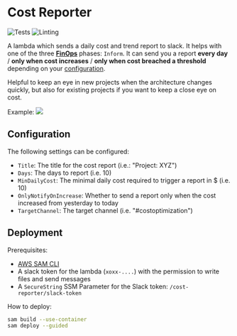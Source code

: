# Cost Reporter

![Tests](https://github.com/globaldatanet/cost-reporter/workflows/Tests/badge.svg) ![Linting](https://github.com/globaldatanet/cost-reporter/workflows/Linting/badge.svg)

A lambda which sends a daily cost and trend report to slack. It helps with one of the three [**FinOps**](https://www.linkedin.com/company/finops-foundation/) phases: `Inform`. It can send you a report **every day** / **only when cost increases** / **only when cost breached a threshold** depending on your [configuration](template.yaml).

Helpful to keep an eye in new projects when the architecture changes quickly, but also for existing projects if you want to keep a close eye on cost.

Example:
![](assets/Figure_1.png)


## Configuration

The following settings can be configured:
- `Title`: The title for the cost report (i.e.: "Project: XYZ")
- `Days`: The days to report (i.e. 10)
- `MinDailyCost`: The minimal daily cost required to trigger a report in $ (i.e. 10)
- `OnlyNotifyOnIncrease`: Whether to send a report only when the cost increased from yesterday to today
- `TargetChannel`: The target channel (i.e. "#costoptimization")

## Deployment

Prerequisites:
- [AWS SAM CLI](https://docs.aws.amazon.com/serverless-application-model/latest/developerguide/serverless-sam-cli-install.html)
- A slack token for the lambda (`xoxx-....`) with the permission to write files and send messages
- A `SecureString` SSM Parameter for the Slack token: `/cost-reporter/slack-token`

How to deploy:

```bash
sam build --use-container
sam deploy --guided
```
